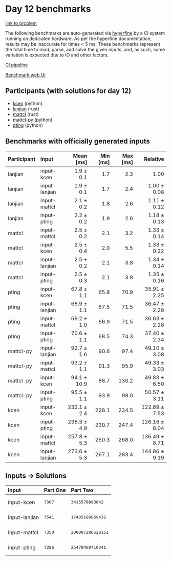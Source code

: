 # Day 12 benchmarks

[link to problem](https://adventofcode.com/2023/day/12)

The following benchmarks are auto-generated via
[hyperfine](https://github.com/sharkdp/hyperfine) by a CI system running on
dedicated hardware. As per the hyperfine documentation, results may be
inaccurate for times < 5 ms. These benchmarks represent the total time to read,
parse, and solve the given inputs, and, as such, some variation is expected due
to IO and other factors.

[CI pipeline](http://ci.papercode.net:8080/teams/main/pipelines/aoc2023)

[Benchmark web UI](https://aoc.ancalagon.black)


## Participants (with solutions for day 12)

- [kcen](https://github.com/kcen/aoc2023) (python)
- [lanjian](https://github.com/lanjian/aoc-2023) (rust)
- [mattcl](https://github.com/mattcl/aoc2023) (rust)
- [mattcl-py](https://github.com/mattcl/aoc2023-py) (python)
- [pting](https://github.com/pting/aoc2023) (python)


## Benchmarks with officially generated inputs

| Participant | Input | Mean [ms] | Min [ms] | Max [ms] | Relative |
|:---|:---|---:|---:|---:|---:|
| lanjian | input-kcen | 1.9 ± 0.1 | 1.7 | 2.3 | 1.00 |
| lanjian | input-lanjian | 1.9 ± 0.1 | 1.7 | 2.4 | 1.00 ± 0.08 |
| lanjian | input-mattcl | 2.1 ± 0.2 | 1.8 | 2.6 | 1.11 ± 0.12 |
| lanjian | input-pting | 2.2 ± 0.2 | 1.9 | 2.6 | 1.18 ± 0.13 |
| mattcl | input-mattcl | 2.5 ± 0.2 | 2.1 | 3.2 | 1.33 ± 0.14 |
| mattcl | input-kcen | 2.5 ± 0.4 | 2.0 | 5.5 | 1.33 ± 0.22 |
| mattcl | input-lanjian | 2.5 ± 0.2 | 2.1 | 3.8 | 1.34 ± 0.14 |
| mattcl | input-pting | 2.5 ± 0.3 | 2.1 | 3.8 | 1.35 ± 0.16 |
| pting | input-kcen | 67.8 ± 1.1 | 65.8 | 70.9 | 35.91 ± 2.25 |
| pting | input-lanjian | 68.9 ± 1.1 | 67.5 | 71.5 | 36.47 ± 2.28 |
| pting | input-mattcl | 69.2 ± 1.0 | 66.9 | 71.5 | 36.63 ± 2.28 |
| pting | input-pting | 70.6 ± 1.1 | 68.5 | 74.3 | 37.40 ± 2.34 |
| mattcl-py | input-lanjian | 92.7 ± 1.6 | 90.6 | 97.4 | 49.10 ± 3.08 |
| mattcl-py | input-mattcl | 93.2 ± 1.1 | 91.3 | 95.9 | 49.33 ± 3.03 |
| mattcl-py | input-kcen | 94.1 ± 10.9 | 88.7 | 130.2 | 49.83 ± 6.50 |
| mattcl-py | input-pting | 95.5 ± 1.1 | 93.9 | 98.0 | 50.57 ± 3.11 |
| kcen | input-kcen | 232.1 ± 2.4 | 228.1 | 234.5 | 122.89 ± 7.53 |
| kcen | input-pting | 238.3 ± 4.9 | 230.7 | 247.4 | 126.16 ± 8.04 |
| kcen | input-mattcl | 257.8 ± 5.3 | 250.3 | 268.0 | 136.49 ± 8.71 |
| kcen | input-lanjian | 273.6 ± 5.3 | 267.1 | 283.4 | 144.86 ± 9.19 |


## Inputs -> Solutions

| Input | Part One | Part Two |
|:---|:---|:---|
|input-kcen|<pre>7307</pre>|<pre>3415570893842</pre>|
|input-lanjian|<pre>7541</pre>|<pre>17485169859432</pre>|
|input-mattcl|<pre>7350</pre>|<pre>200097286528151</pre>|
|input-pting|<pre>7286</pre>|<pre>25470469710341</pre>|